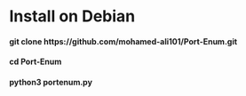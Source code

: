 <h1>Install on Debian</h1>
<h4>git clone https://github.com/mohamed-ali101/Port-Enum.git</h4>
<h4>cd Port-Enum</h4>
<h4>python3 portenum.py</h4>
